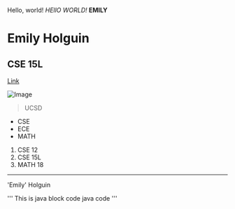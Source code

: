 Hello, world!
*HEllO WORLD!*
**EMILY**

# Emily Holguin

## CSE 15L

[Link](https://ucsd-cse15l-s23.github.io/week/week1/)

![Image](https://img.freepik.com/free-photo/red-white-cat-i-white-studio_155003-13189.jpg?w=740&t=st=1680812556~exp=1680813156~hmac=1d8fd530ac3d48c8a1d41c272f3b65217921436c48de5bbc7c994ea716f7b28a)

> UCSD

* CSE
* ECE
* MATH

1. CSE 12
2. CSE 15L
3. MATH 18

---

'Emily' Holguin

'''
This is java block code
java code
'''
